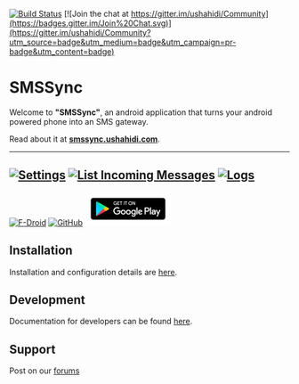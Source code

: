 [![Build Status](https://travis-ci.org/ushahidi/SMSSync.png?branch=develop)](https://travis-ci.org/ushahidi/SMSSync) [![Join the chat at https://gitter.im/ushahidi/Community](https://badges.gitter.im/Join%20Chat.svg)](https://gitter.im/ushahidi/Community?utm_source=badge&utm_medium=badge&utm_campaign=pr-badge&utm_content=badge)

# SMSSync

Welcome to **"SMSSync"**, an android application that turns your android powered phone into an SMS gateway.

Read about it at **[smssync.ushahidi.com](http://smssync.ushahidi.com/)**.

---
<a href="http://smssync.ushahidi.com/screenshots/"><img src="http://smssync.ushahidi.com/images/screenshots/product-tour.png" width="155px" height="272px" alt="Settings " title="Product tour"></a> <a href="http://smssync.ushahidi.com/screenshots/"><img src="http://smssync.ushahidi.com/images/screenshots/list-incoming-messages.png" width="155px" height="272px" alt="List Incoming Messages" title="List Incoming Messages"></a> <a href="http://smssync.ushahidi.com/screenshots/"><img src="http://smssync.ushahidi.com/images/screenshots/phone-numbers-filters.png" width="155px" height="272px" alt="Logs" title="Filter By Phone Numbers"></a>
---

[![F-Droid](https://raw.githubusercontent.com/ushahidi/SMSSync/master/art/f-droid-badge.png)](https://f-droid.org/repository/browse/?fdid=org.addhen.smssync "F-Droid Store") [![GitHub](https://raw.githubusercontent.com/ushahidi/SMSSync/master/art/github-badge.png)](https://github.com/ushahidi/SMSSync/releases "GitHub Releases") [![Playstore](https://raw.githubusercontent.com/ushahidi/SMSSync/master/art/playstore-badge.png)](https://play.google.com/store/apps/details?id=org.addhen.smssync "Google Playstore")

## Installation

Installation and configuration details are [here][1].

## Development

Documentation for developers can be found [here][2].

## Support

Post on our [forums][3]

[1]: http://smssync.ushahidi.com/configure/
[2]: http://smssync.ushahidi.com/developers/
[3]: https://wiki.ushahidi.com/pages/viewpage.action?pageId=8357140

